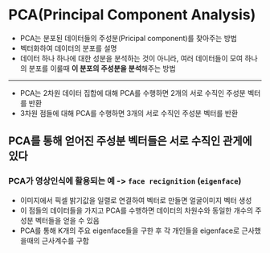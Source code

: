 # PCA(Principal Component Analysis)
- PCA는 분포된 데이터들의 주성분(Pricipal component)를 찾아주는 방법
- 벡터화하여 데이터의 분포를 설명
- 데이터 하나 하나에 대한 성분을 분석하는 것이 아니라, 여러 데이터들이 모여 하나의 분포를 이룰때 **이 분포의 주성분을 분석**해주는 방법

----

- PCA는 2차원 데이터 집합에 대해 PCA를 수행하면 2개의 서로 수직인 주성분 벡터를 반환
- 3차원 점들에 대해 PCA를 수행하면 3개의 서로 수직인 주성분 벡터를 반환

**PCA를 통해 얻어진 주성분 벡터들은 서로 수직인 관게에 있다**
---

### PCA가 영상인식에 활용되는 예 -> ```face recignition``` (```eigenface```)
- 이미지에서 픽셀 밝기값을 일렬로 연결하여 벡터로 만들면 얼굴이미지 벡터 생성
- 이 점들의 데이터들을 가지고 PCA를 수행하면 데이터의 차원수와 동일한 개수의 주성분 벡터들을 얻을 수 있음
- PCA를 통해 K개의 주요 eigenface들을 구한 후 각 개인들을 eigenface로 근사했을때의 근사계수를 구함

